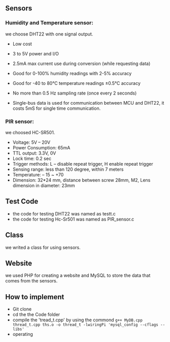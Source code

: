 ## Sensors  
### Humidity and Temperature sensor:   
we choose DHT22 with one signal output.  
- Low cost  
- 3 to 5V power and I/O  
- 2.5mA max current use during conversion (while requesting data)  
- Good for 0-100% humidity readings with 2-5% accuracy  
- Good for -40 to 80°C temperature readings ±0.5°C accuracy  
- No more than 0.5 Hz sampling rate (once every 2 seconds)  

- Single-bus data is used for communication between MCU and DHT22, it costs 5mS for single time
communication.  

### PIR sensor:
we choosed HC-SR501.

- Voltage: 5V – 20V  
- Power Consumption: 65mA  
- TTL output: 3.3V, 0V  
- Lock time: 0.2 sec  
- Trigger methods: L – disable repeat trigger, H enable repeat trigger  
- Sensing range: less than 120 degree, within 7 meters  
- Temperature: – 15 ~ +70  
- Dimension: 32*24 mm, distance between screw 28mm, M2, Lens dimension in diameter: 23mm  

## Test Code  

- the code for testing DHT22 was named as testt.c
- the code for testing Hc-Sr501 was named as PIR_sensor.c

## Class  
we writed a class for using sensors.

## Website  
we used PHP for creating a website and MySQL to store the data that comes from the sensors.

## How to implement
- Git clone
- cd the the Code folder
- compile the 'tread_t.cpp' by using the commond ``` g++ MyDB.cpp thread_t.cpp ths.o -o thread_t -lwiringPi 'mysql_config --cflags --libs' ```   
- operating

